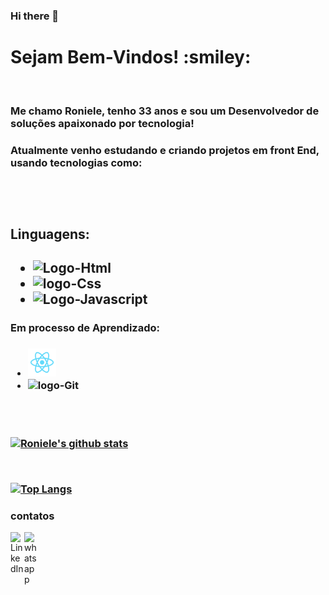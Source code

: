 ### Hi there 👋

<h1>Sejam Bem-Vindos! :smiley:</h1>
<br>
  
  <h3>Me chamo Roniele, tenho 33 anos e sou um Desenvolvedor de soluções apaixonado por tecnologia!<h3>
  
  <h3>Atualmente venho estudando e criando projetos em front End, usando tecnologias como:<h3>
  <br>
  <br>
  
  <h2>Linguagens:<h2/>
  
   - <img src="https://img.shields.io/badge/HTML5-E34F26?style=for-the-badge&logo=html5&logoColor=white" alt="Logo-Html"/>
  
   - <img src="https://img.shields.io/badge/CSS3-1572B6?style=for-the-badge&logo=css3&logoColor=white" alt="logo-Css"/>
  
   - <img src="https://img.shields.io/badge/JavaScript-F7DF1E?style=for-the-badge&logo=javascript&logoColor=black" alt="Logo-Javascript"/>
    
<h3> Em processo de Aprendizado: <h3> 
  
   - <img src="https://raw.githubusercontent.com/github/explore/80688e429a7d4ef2fca1e82350fe8e3517d3494d/topics/react/react.png" alt="Logo-react" width="45px" /> 
  
   - <img src="https://img.shields.io/badge/GIT-E44C30?style=for-the-badge&logo=git&logoColor=white" alt="logo-Git" />
<br>
<br>

    
[![Roniele's github stats](https://github-readme-stats.vercel.app/api?username=ronireis&show_icons=true&theme=buefy)](https://github.com/ronireis/github-readme-stats)


<br />

[![Top Langs](https://github-readme-stats.vercel.app/api/top-langs/?username=ronireis&layout=compact&show_icons=true&theme=buefy)](https://github.com/ronireis/github-readme-stats)
    
 ### contatos <br>
<a href="https://www.linkedin.com/in/roniele-reis-95b3a7186/">
<img align="left" alt="LinkedIn" width="22px" src="https://cdn.jsdelivr.net/npm/simple-icons@v3/icons/linkedin.svg" />
</a>

<a href="https://wa.me/+5511957232148/">
<img align="left" alt="whatsapp" width="22px" src="https://cdn-icons-png.flaticon.com/512/152/152740.png" />
</a>
